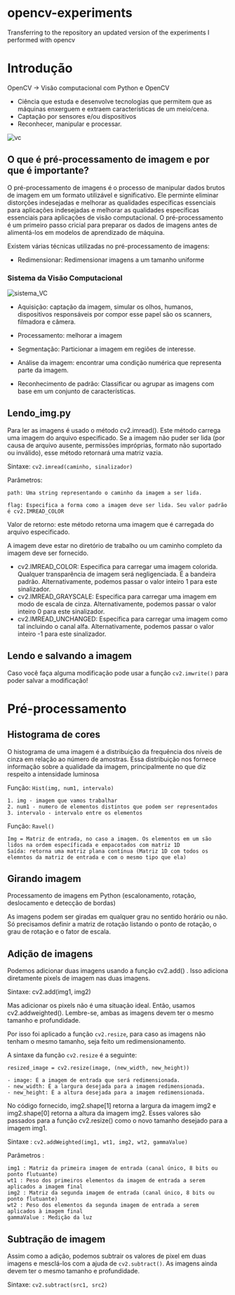 # opencv-experiments
Transferring to the repository an updated version of the experiments I performed with opencv

# Introdução

OpenCV -> Visão computacional com Python e OpenCV

* Ciência que estuda e desenvolve tecnologias que permitem que as máquinas enxerguem e extraem características de um meio/cena.
* Captação por sensores e/ou dispositivos
* Reconhecer, manipular e processar.

![vc](https://github.com/Vicrrs/opencv-experiments/assets/87845548/d74622e7-f682-4b44-816f-0c0245895b84)


## O que é pré-processamento de imagem e por que é importante?

O pré-processamento de imagens é o processo de manipular dados brutos de imagem em um formato utilizável e significativo. Ele perminte eliminar distorções indesejadas e melhorar as qualidades específicas essenciais para aplicações indesejadas e melhorar as qualidades específicas essenciais para aplicações de visão computacional. O pré-processamento é um primeiro passo cricial para preparar os dados de imagens antes de alimentá-los em modelos de aprendizado de máquina.

Existem várias técnicas utilizadas no pré-processamento de imagens:

* Redimensionar: Redimensionar imagens a um tamanho uniforme


### Sistema da Visão Computacional

![sistema_VC](https://github.com/Vicrrs/opencv-experiments/assets/87845548/fd8313a9-b656-45be-8926-dae00cd5ca1c)

* Aquisição: captação da imagem, simular os olhos, humanos, dispositivos responsáveis por compor esse papel são os scanners, filmadora e câmera.

* Processamento: melhorar a imagem

* Segmentação: Particionar a imagem em regiões de interesse.

* Análise da imagem: encontrar uma condição numérica que representa parte da imagem.

* Reconhecimento de padrão: Classificar ou agrupar as imagens com base em um conjunto de características.



## Lendo_img.py
Para ler as imagens é usado o método cv2.imread(). Este método carrega uma imagem do arquivo especificado.
Se a imagem não puder ser lida (por causa de arquivo ausente, permissões impróprias, formato não suportado ou inválido),
esse método retornará uma matriz vazia.

Sintaxe: ```cv2.imread(caminho, sinalizador)```

Parâmetros:

    path: Uma string representando o caminho da imagem a ser lida.

    flag: Especifica a forma como a imagem deve ser lida. Seu valor padrão é cv2.IMREAD_COLOR

Valor de retorno: este método retorna uma imagem que é carregada do arquivo especificado.

A imagem deve estar no diretório de trabalho ou um caminho completo da imagem deve ser fornecido.

* cv2.IMREAD_COLOR: Especifica para carregar uma imagem colorida. Qualquer transparência de imagem será negligenciada.
É a bandeira padrão. Alternativamente, podemos passar o valor inteiro 1 para este sinalizador.
* cv2.IMREAD_GRAYSCALE: Especifica para carregar uma imagem em modo de escala de cinza. Alternativamente,
podemos passar o valor inteiro 0 para este sinalizador.
* cv2.IMREAD_UNCHANGED: Especifica para carregar uma imagem como tal incluindo o canal alfa. Alternativamente,
podemos passar o valor inteiro -1 para este sinalizador.

## Lendo e salvando a imagem
Caso você faça alguma modificação pode usar a função
```cv2.imwrite()```
para poder salvar a modificação!


# Pré-processamento

## Histograma de cores

O histograma de uma imagem é a distribuição da frequência dos níveis de cinza em relação ao número de amostras. Essa distribuição nos fornece informação sobre a qualidade da imagem, principalmente no que diz respeito a intensidade luminosa

Função: ```Hist(img, num1, intervalo)```

    1. img - imagem que vamos trabalhar
    2. num1 - numero de elementos distintos que podem ser representados
    3. intervalo - intervalo entre os elementos

Função: ```Ravel()```

    Img = Matriz de entrada, no caso a imagem. Os elementos em um são lidos na ordem específicada e empacotados com matriz 1D
    Saída: retorna uma matriz plana contínua (Matriz 1D com todos os elemntos da matriz de entrada e com o mesmo tipo que ela)

## Girando imagem
Processamento de imagens em Python (escalonamento, rotação, deslocamento e detecção de bordas)

As imagens podem ser giradas em qualquer grau no sentido horário ou não. Só precisamos definir a matriz de rotação listando o ponto de rotação, o grau de rotação e o fator de escala.

## Adição de imagens

Podemos adicionar duas imagens usando a função cv2.add() . Isso adiciona diretamente pixels de imagem
nas duas imagens.

Sintaxe: cv2.add(img1, img2)

Mas adicionar os pixels não é uma situação ideal. Então, usamos cv2.addweighted(). Lembre-se, ambas as imagens devem ter o mesmo tamanho e profundidade.

Por isso foi aplicado a função ```cv2.resize```, para caso as imagens não tenham o mesmo tamanho, seja feito um redimensionamento.

A sintaxe da função ```cv2.resize``` é a seguinte:

```
resized_image = cv2.resize(image, (new_width, new_height))
```
    - image: É a imagem de entrada que será redimensionada.
    - new_width: É a largura desejada para a imagem redimensionada.
    - new_height: É a altura desejada para a imagem redimensionada.

No código fornecido, img2.shape[1] retorna a largura da imagem img2 e img2.shape[0] retorna a altura da imagem img2. Esses valores são passados para a função cv2.resize() como o novo tamanho desejado para a imagem img1.


Sintaxe : ```cv2.addWeighted(img1, wt1, img2, wt2, gammaValue)```

Parâmetros :

    img1 : Matriz da primeira imagem de entrada (canal único, 8 bits ou ponto flutuante)
    wt1 : Peso dos primeiros elementos da imagem de entrada a serem aplicados a imagem final
    img2 : Matriz da segunda imagem de entrada (canal único, 8 bits ou ponto flutuante)
    wt2 : Peso dos elementos da segunda imagem de entrada a serem aplicados à imagem final
    gammaValue : Medição da luz

## Subtração de imagem

Assim como a adição, podemos subtrair os valores de pixel em duas imagens e mesclá-los com a ajuda de ```cv2.subtract()```.
As imagens ainda devem ter o mesmo tamanho e profundidade.

Sintaxe: ```cv2.subtract(src1, src2)```
